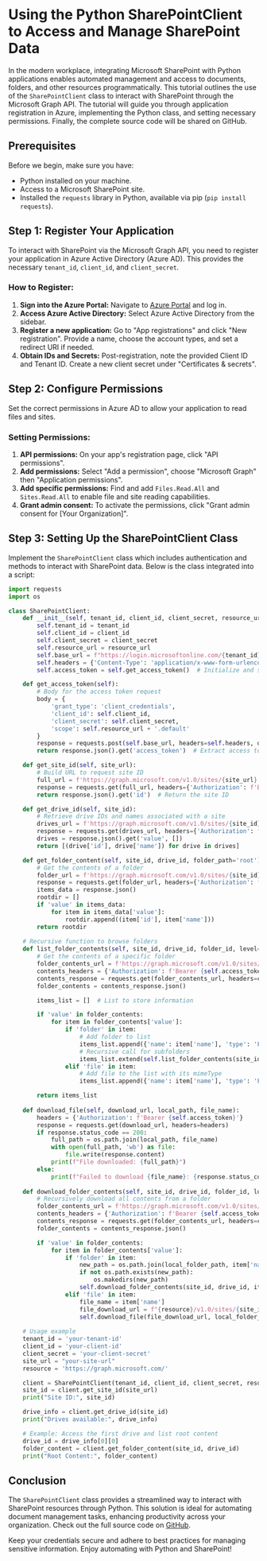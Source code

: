 # Using the Python SharePointClient to Access and Manage SharePoint Data

In the modern workplace, integrating Microsoft SharePoint with Python applications enables automated management and access to documents, folders, and other resources programmatically. This tutorial outlines the use of the `SharePointClient` class to interact with SharePoint through the Microsoft Graph API. The tutorial will guide you through application registration in Azure, implementing the Python class, and setting necessary permissions. Finally, the complete source code will be shared on GitHub.

## Prerequisites

Before we begin, make sure you have:

- Python installed on your machine.
- Access to a Microsoft SharePoint site.
- Installed the `requests` library in Python, available via pip (`pip install requests`).

## Step 1: Register Your Application

To interact with SharePoint via the Microsoft Graph API, you need to register your application in Azure Active Directory (Azure AD). This provides the necessary `tenant_id`, `client_id`, and `client_secret`.

### How to Register:

1. **Sign into the Azure Portal:** Navigate to [Azure Portal](https://portal.azure.com) and log in.
2. **Access Azure Active Directory:** Select Azure Active Directory from the sidebar.
3. **Register a new application:** Go to "App registrations" and click "New registration". Provide a name, choose the account types, and set a redirect URI if needed.
4. **Obtain IDs and Secrets:** Post-registration, note the provided Client ID and Tenant ID. Create a new client secret under "Certificates & secrets".

## Step 2: Configure Permissions

Set the correct permissions in Azure AD to allow your application to read files and sites.

### Setting Permissions:

1. **API permissions:** On your app's registration page, click "API permissions".
2. **Add permissions:** Select "Add a permission", choose "Microsoft Graph" then "Application permissions".
3. **Add specific permissions:** Find and add `Files.Read.All` and `Sites.Read.All` to enable file and site reading capabilities.
4. **Grant admin consent:** To activate the permissions, click "Grant admin consent for [Your Organization]".

## Step 3: Setting Up the SharePointClient Class

Implement the `SharePointClient` class which includes authentication and methods to interact with SharePoint data. Below is the class integrated into a script:

```python
import requests
import os

class SharePointClient:
    def __init__(self, tenant_id, client_id, client_secret, resource_url):
        self.tenant_id = tenant_id
        self.client_id = client_id
        self.client_secret = client_secret
        self.resource_url = resource_url
        self.base_url = f"https://login.microsoftonline.com/{tenant_id}/oauth2/v2.0/token"
        self.headers = {'Content-Type': 'application/x-www-form-urlencoded'}
        self.access_token = self.get_access_token()  # Initialize and store the access token upon instantiation

    def get_access_token(self):
        # Body for the access token request
        body = {
            'grant_type': 'client_credentials',
            'client_id': self.client_id,
            'client_secret': self.client_secret,
            'scope': self.resource_url + '.default'
        }
        response = requests.post(self.base_url, headers=self.headers, data=body)
        return response.json().get('access_token')  # Extract access token from the response

    def get_site_id(self, site_url):
        # Build URL to request site ID
        full_url = f'https://graph.microsoft.com/v1.0/sites/{site_url}'
        response = requests.get(full_url, headers={'Authorization': f'Bearer {self.access_token}'})
        return response.json().get('id')  # Return the site ID

    def get_drive_id(self, site_id):
        # Retrieve drive IDs and names associated with a site
        drives_url = f'https://graph.microsoft.com/v1.0/sites/{site_id}/drives'
        response = requests.get(drives_url, headers={'Authorization': f'Bearer {self.access_token}'})
        drives = response.json().get('value', [])
        return [(drive['id'], drive['name']) for drive in drives]

    def get_folder_content(self, site_id, drive_id, folder_path='root'):
        # Get the contents of a folder
        folder_url = f'https://graph.microsoft.com/v1.0/sites/{site_id}/drives/{drive_id}/root/children'
        response = requests.get(folder_url, headers={'Authorization': f'Bearer {self.access_token}'})
        items_data = response.json()
        rootdir = []
        if 'value' in items_data:
            for item in items_data['value']:
                rootdir.append((item['id'], item['name']))
        return rootdir
    
    # Recursive function to browse folders
    def list_folder_contents(self, site_id, drive_id, folder_id, level=0):
        # Get the contents of a specific folder
        folder_contents_url = f'https://graph.microsoft.com/v1.0/sites/{site_id}/drives/{drive_id}/items/{folder_id}/children'
        contents_headers = {'Authorization': f'Bearer {self.access_token}'}
        contents_response = requests.get(folder_contents_url, headers=contents_headers)
        folder_contents = contents_response.json()

        items_list = []  # List to store information

        if 'value' in folder_contents:
            for item in folder_contents['value']:
                if 'folder' in item:
                    # Add folder to list
                    items_list.append({'name': item['name'], 'type': 'Folder', 'mimeType': None})
                    # Recursive call for subfolders
                    items_list.extend(self.list_folder_contents(site_id, drive_id, item['id'], level + 1))
                elif 'file' in item:
                    # Add file to the list with its mimeType
                    items_list.append({'name': item['name'], 'type': 'File', 'mimeType': item['file']['mimeType']})

        return items_list
    
    def download_file(self, download_url, local_path, file_name):
        headers = {'Authorization': f'Bearer {self.access_token}'}
        response = requests.get(download_url, headers=headers)
        if response.status_code == 200:
            full_path = os.path.join(local_path, file_name)
            with open(full_path, 'wb') as file:
                file.write(response.content)
            print(f"File downloaded: {full_path}")
        else:
            print(f"Failed to download {file_name}: {response.status_code} - {response.reason}")
    
    def download_folder_contents(self, site_id, drive_id, folder_id, local_folder_path, level=0):
        # Recursively download all contents from a folder
        folder_contents_url = f'https://graph.microsoft.com/v1.0/sites/{site_id}/drives/{drive_id}/items/{folder_id}/children'
        contents_headers = {'Authorization': f'Bearer {self.access_token}'}
        contents_response = requests.get(folder_contents_url, headers=contents_headers)
        folder_contents = contents_response.json()

        if 'value' in folder_contents:
            for item in folder_contents['value']:
                if 'folder' in item:
                    new_path = os.path.join(local_folder_path, item['name'])
                    if not os.path.exists(new_path):
                        os.makedirs(new_path)
                    self.download_folder_contents(site_id, drive_id, item['id'], new_path, level + 1)  # Recursive call for subfolders
                elif 'file' in item:
                    file_name = item['name']
                    file_download_url = f"{resource}/v1.0/sites/{site_id}/drives/{drive_id}/items/{item['id']}/content"
                    self.download_file(file_download_url, local_folder_path, file_name)
   
    # Usage example
    tenant_id = 'your-tenant-id'
    client_id = 'your-client-id'
    client_secret = 'your-client-secret'
    site_url = "your-site-url"
    resource = 'https://graph.microsoft.com/'

    client = SharePointClient(tenant_id, client_id, client_secret, resource)
    site_id = client.get_site_id(site_url)
    print("Site ID:", site_id)

    drive_info = client.get_drive_id(site_id)
    print("Drives available:", drive_info)

    # Example: Access the first drive and list root content
    drive_id = drive_info[0][0]
    folder_content = client.get_folder_content(site_id, drive_id)  
    print("Root Content:", folder_content)
```

## Conclusion

The `SharePointClient` class provides a streamlined way to interact with SharePoint resources through Python. This solution is ideal for automating document management tasks, enhancing productivity across your organization. Check out the full source code on [GitHub](https://github.com/ericvaillancourt/Sharepoint-File-Download).

Keep your credentials secure and adhere to best practices for managing sensitive information. Enjoy automating with Python and SharePoint!